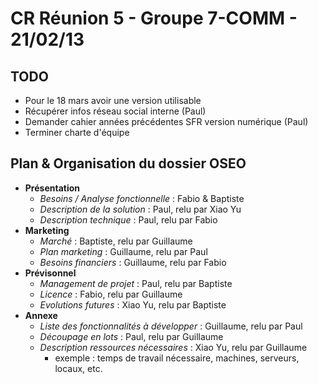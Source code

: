 # CR Réunion 5 - Groupe 7-COMM - 21/02/13

## TODO

- Pour le 18 mars avoir une version utilisable
- Récupérer infos réseau social interne (Paul)
- Demander cahier années précédentes SFR version numérique (Paul)
- Terminer charte d'équipe

## Plan & Organisation du dossier OSEO

- **Présentation**
  - *Besoins / Analyse fonctionnelle* : Fabio & Baptiste
  - *Description de la solution* : Paul, relu par Xiao Yu
  - *Description technique* : Paul, relu par Fabio
- **Marketing**
  - *Marché* : Baptiste, relu par Guillaume
  - *Plan marketing* : Guillaume, relu par Paul
  - *Besoins financiers* : Guillaume, relu par Fabio
- **Prévisonnel**
  - *Management de projet* : Paul, relu par Baptiste
  - *Licence* : Fabio, relu par Guillaume
  - *Evolutions futures* : Xiao Yu, relu par Baptiste
- **Annexe**
  - *Liste des fonctionnalités à développer* : Guillaume, relu par Paul
  - *Découpage en lots* : Paul, relu par Guillaume
  - *Description ressources nécessaires* : Xiao Yu, relu par Guillaume
    - exemple : temps de travail nécessaire, machines, serveurs, locaux, etc.